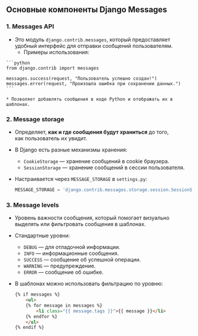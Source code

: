 ## Основные компоненты Django Messages

### 1. Messages API

   * Это модуль `django.contrib.messages`, который предоставляет удобный интерфейс для отправки сообщений пользователям.
     * Примеры использования:

    ```python
    from django.contrib import messages

    messages.success(request, "Пользователь успешно создан!")
    messages.error(request, "Произошла ошибка при сохранении данных.")
    ```

    * Позволяет добавлять сообщения в коде Python и отображать их в шаблонах.

### 2. Message storage

   * Определяет, **как и где сообщения будут храниться** до того,  
     как пользователь их увидит.
   * В Django есть разные механизмы хранения:

     * `CookieStorage` — хранение сообщений в cookie браузера.
     * `SessionStorage` — хранение сообщений в сессии пользователя.
   * Настраивается через `MESSAGE_STORAGE` в `settings.py`:

     ```python
     MESSAGE_STORAGE = 'django.contrib.messages.storage.session.SessionStorage'
     ```

### 3. Message levels

   * Уровень важности сообщения, который помогает 
     визуально выделять или фильтровать сообщения в шаблонах.
   * Стандартные уровни:

     * `DEBUG` — для отладочной информации.
     * `INFO` — информационные сообщения.
     * `SUCCESS` — сообщение об успешной операции.
     * `WARNING` — предупреждение.
     * `ERROR` — сообщение об ошибке.
   * В шаблонах можно использовать фильтрацию по уровню:

     ```html
     {% if messages %}
         <ul>
         {% for message in messages %}
             <li class="{{ message.tags }}">{{ message }}</li>
         {% endfor %}
         </ul>
     {% endif %}
     ```

